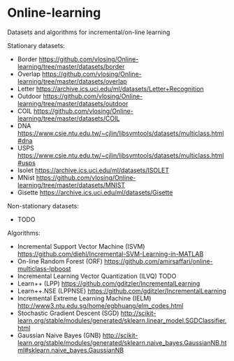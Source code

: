 # Online-learning
Datasets and algorithms for incremental/on-line learning

Stationary datasets:
- Border  https://github.com/vlosing/Online-learning/tree/master/datasets/border
- Overlap https://github.com/vlosing/Online-learning/tree/master/datasets/overlap
- Letter  https://archive.ics.uci.edu/ml/datasets/Letter+Recognition
- Outdoor https://github.com/vlosing/Online-learning/tree/master/datasets/outdoor
- COIL    https://github.com/vlosing/Online-learning/tree/master/datasets/COIL
- DNA     https://www.csie.ntu.edu.tw/~cjlin/libsvmtools/datasets/multiclass.html#dna
- USPS    https://www.csie.ntu.edu.tw/~cjlin/libsvmtools/datasets/multiclass.html#usps
- Isolet  https://archive.ics.uci.edu/ml/datasets/ISOLET
- MNist   https://github.com/vlosing/Online-learning/tree/master/datasets/MNIST
- Gisette https://archive.ics.uci.edu/ml/datasets/Gisette

Non-stationary datasets:
- TODO

Algorithms:
- Incremental Support Vector Machine (ISVM) https://github.com/diehl/Incremental-SVM-Learning-in-MATLAB
- On-line Random Forest (ORF)               https://github.com/amirsaffari/online-multiclass-lpboost
- Incremental Learning Vector Quantization (ILVQ) TODO
- Learn++ (LPP) https://github.com/gditzler/IncrementalLearning
- Learn++.NSE (LPPNSE) https://github.com/gditzler/IncrementalLearning
- Incremental Extreme Learning Machine (IELM) http://www3.ntu.edu.sg/home/egbhuang/elm_codes.html
- Stochastic Gradient Descent (SGD) http://scikit-learn.org/stable/modules/generated/sklearn.linear_model.SGDClassifier.html
- Gaussian Naive Bayes (GNB) http://scikit-learn.org/stable/modules/generated/sklearn.naive_bayes.GaussianNB.html#sklearn.naive_bayes.GaussianNB
